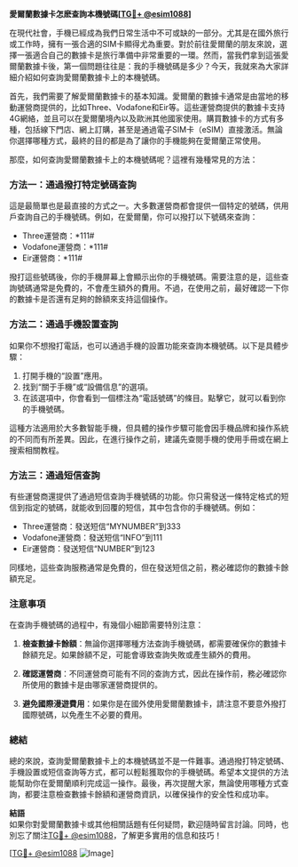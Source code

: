 **愛爾蘭數據卡怎麽查詢本機號碼[[TG💪+ @esim1088](https://t.me/s/esim1088)]**

在現代社會，手機已經成為我們日常生活中不可或缺的一部分。尤其是在國外旅行或工作時，擁有一張合適的SIM卡顯得尤為重要。對於前往愛爾蘭的朋友來說，選擇一張適合自己的數據卡是旅行準備中非常重要的一環。然而，當我們拿到這張愛爾蘭數據卡後，第一個問題往往是：我的手機號碼是多少？今天，我就來為大家詳細介紹如何查詢愛爾蘭數據卡上的本機號碼。

首先，我們需要了解愛爾蘭數據卡的基本知識。愛爾蘭的數據卡通常是由當地的移動運營商提供的，比如Three、Vodafone和Eir等。這些運營商提供的數據卡支持4G網絡，並且可以在愛爾蘭境內以及歐洲其他國家使用。購買數據卡的方式有多種，包括線下門店、網上訂購，甚至是通過電子SIM卡（eSIM）直接激活。無論你選擇哪種方式，最終的目的都是為了讓你的手機能夠在愛爾蘭正常使用。

那麼，如何查詢愛爾蘭數據卡上的本機號碼呢？這裡有幾種常見的方法：

### 方法一：通過撥打特定號碼查詢

這是最簡單也是最直接的方式之一。大多數運營商都會提供一個特定的號碼，供用戶查詢自己的手機號碼。例如，在愛爾蘭，你可以撥打以下號碼來查詢：

- Three運營商：*111#
- Vodafone運營商：*111#
- Eir運營商：*111#

撥打這些號碼後，你的手機屏幕上會顯示出你的手機號碼。需要注意的是，這些查詢號碼通常是免費的，不會產生額外的費用。不過，在使用之前，最好確認一下你的數據卡是否還有足夠的餘額來支持這個操作。

### 方法二：通過手機設置查詢

如果你不想撥打電話，也可以通過手機的設置功能來查詢本機號碼。以下是具體步驟：

1. 打開手機的“設置”應用。
2. 找到“關于手機”或“設備信息”的選項。
3. 在該選項中，你會看到一個標注為“電話號碼”的條目。點擊它，就可以看到你的手機號碼。

這種方法適用於大多數智能手機，但具體的操作步驟可能會因手機品牌和操作系統的不同而有所差異。因此，在進行操作之前，建議先查閱手機的使用手冊或在網上搜索相關教程。

### 方法三：通過短信查詢

有些運營商還提供了通過短信查詢手機號碼的功能。你只需發送一條特定格式的短信到指定的號碼，就能收到回覆的短信，其中包含你的手機號碼。例如：

- Three運營商：發送短信“MYNUMBER”到333
- Vodafone運營商：發送短信“INFO”到111
- Eir運營商：發送短信“NUMBER”到123

同樣地，這些查詢服務通常是免費的，但在發送短信之前，務必確認你的數據卡餘額充足。

### 注意事項

在查詢手機號碼的過程中，有幾個小細節需要特別注意：

1. **檢查數據卡餘額**：無論你選擇哪種方法查詢手機號碼，都需要確保你的數據卡餘額充足。如果餘額不足，可能會導致查詢失敗或產生額外的費用。
   
2. **確認運營商**：不同運營商可能有不同的查詢方式，因此在操作前，務必確認你所使用的數據卡是由哪家運營商提供的。

3. **避免國際漫遊費用**：如果你是在國外使用愛爾蘭數據卡，請注意不要意外撥打國際號碼，以免產生不必要的費用。

### 總結

總的來說，查詢愛爾蘭數據卡上的本機號碼並不是一件難事。通過撥打特定號碼、手機設置或短信查詢等方式，都可以輕鬆獲取你的手機號碼。希望本文提供的方法能幫助你在愛爾蘭順利完成這一操作。最後，再次提醒大家，無論使用哪種方式查詢，都要注意檢查數據卡餘額和運營商資訊，以確保操作的安全性和成功率。

**結語**  
如果你對愛爾蘭數據卡或其他相關話題有任何疑問，歡迎隨時留言討論。同時，也別忘了關注[TG💪+ @esim1088](https://t.me/s/esim1088)，了解更多實用的信息和技巧！

[[TG💪+ @esim1088](https://t.me/s/esim1088) ![Image](https://i.postimg.cc/4NQfJmqS/Snipaste-2025-05-13-00-14-12.png)]